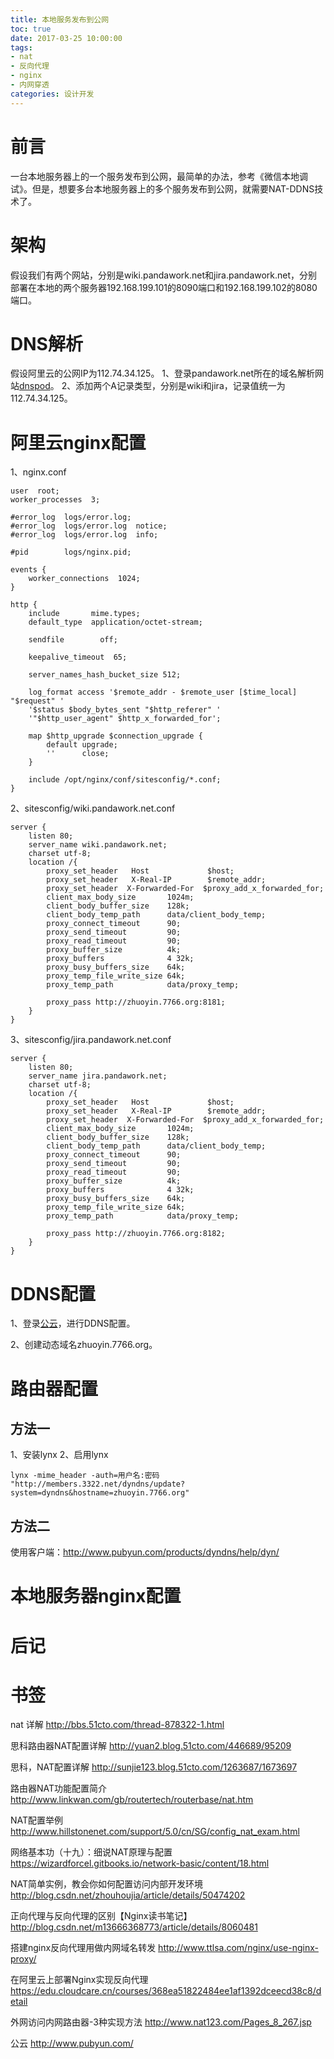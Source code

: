 ```yaml
---
title: 本地服务发布到公网
toc: true
date: 2017-03-25 10:00:00
tags:
- nat
- 反向代理
- nginx
- 内网穿透
categories: 设计开发
---
```

# 前言
一台本地服务器上的一个服务发布到公网，最简单的办法，参考《微信本地调试》。但是，想要多台本地服务器上的多个服务发布到公网，就需要NAT-DDNS技术了。

<!--more-->

# 架构
假设我们有两个网站，分别是wiki.pandawork.net和jira.pandawork.net，分别部署在本地的两个服务器192.168.199.101的8090端口和192.168.199.102的8080端口。
![]()

# DNS解析
假设阿里云的公网IP为112.74.34.125。
1、登录pandawork.net所在的域名解析网站[dnspod](https://www.dnspod.cn/Login)。
2、添加两个A记录类型，分别是wiki和jira，记录值统一为112.74.34.125。

# 阿里云nginx配置
1、nginx.conf
```
user  root;
worker_processes  3;

#error_log  logs/error.log;
#error_log  logs/error.log  notice;
#error_log  logs/error.log  info;

#pid        logs/nginx.pid;

events {
    worker_connections  1024;
}

http {
    include       mime.types;
    default_type  application/octet-stream;

    sendfile        off;

    keepalive_timeout  65;

    server_names_hash_bucket_size 512; 
    
    log_format access '$remote_addr - $remote_user [$time_local] "$request" '
    '$status $body_bytes_sent "$http_referer" '
    '"$http_user_agent" $http_x_forwarded_for';
    
    map $http_upgrade $connection_upgrade {
        default upgrade;
        ''      close;
    }

    include /opt/nginx/conf/sitesconfig/*.conf;
}
```

2、sitesconfig/wiki.pandawork.net.conf
```
server {
    listen 80;
    server_name wiki.pandawork.net;
    charset utf-8;
    location /{
        proxy_set_header   Host             $host;
        proxy_set_header   X-Real-IP        $remote_addr;
        proxy_set_header  X-Forwarded-For  $proxy_add_x_forwarded_for;
        client_max_body_size       1024m;
        client_body_buffer_size    128k;
        client_body_temp_path      data/client_body_temp;
        proxy_connect_timeout      90;
        proxy_send_timeout         90;
        proxy_read_timeout         90;
        proxy_buffer_size          4k;
        proxy_buffers              4 32k;
        proxy_busy_buffers_size    64k;
        proxy_temp_file_write_size 64k;
        proxy_temp_path            data/proxy_temp;
        
        proxy_pass http://zhuoyin.7766.org:8181;
    }
}
```

3、sitesconfig/jira.pandawork.net.conf
```
server {
    listen 80;
    server_name jira.pandawork.net;
    charset utf-8;
    location /{
        proxy_set_header   Host             $host;
        proxy_set_header   X-Real-IP        $remote_addr;
        proxy_set_header  X-Forwarded-For  $proxy_add_x_forwarded_for;
        client_max_body_size       1024m;
        client_body_buffer_size    128k;
        client_body_temp_path      data/client_body_temp;
        proxy_connect_timeout      90;
        proxy_send_timeout         90;
        proxy_read_timeout         90;
        proxy_buffer_size          4k;
        proxy_buffers              4 32k;
        proxy_busy_buffers_size    64k;
        proxy_temp_file_write_size 64k;
        proxy_temp_path            data/proxy_temp;
        
        proxy_pass http://zhuoyin.7766.org:8182;
    }
}
```

# DDNS配置
1、登录[公云](http://www.pubyun.com)，进行DDNS配置。

2、创建动态域名zhuoyin.7766.org。

# 路由器配置
## 方法一
1、安装lynx
2、启用lynx
```
lynx -mime_header -auth=用户名:密码 "http://members.3322.net/dyndns/update?system=dyndns&hostname=zhuoyin.7766.org"
```

## 方法二
使用客户端：http://www.pubyun.com/products/dyndns/help/dyn/

# 本地服务器nginx配置


# 后记

# 书签
nat 详解
http://bbs.51cto.com/thread-878322-1.html

思科路由器NAT配置详解
http://yuan2.blog.51cto.com/446689/95209

思科，NAT配置详解
http://sunjie123.blog.51cto.com/1263687/1673697

路由器NAT功能配置简介
http://www.linkwan.com/gb/routertech/routerbase/nat.htm

NAT配置举例
http://www.hillstonenet.com/support/5.0/cn/SG/config_nat_exam.html

网络基本功（十九）：细说NAT原理与配置
https://wizardforcel.gitbooks.io/network-basic/content/18.html

NAT简单实例，教会你如何配置访问内部开发环境
http://blog.csdn.net/zhouhoujia/article/details/50474202

正向代理与反向代理的区别【Nginx读书笔记】
http://blog.csdn.net/m13666368773/article/details/8060481

搭建nginx反向代理用做内网域名转发
http://www.ttlsa.com/nginx/use-nginx-proxy/

在阿里云上部署Nginx实现反向代理
https://edu.cloudcare.cn/courses/368ea51822484ee1af1392dceecd38c8/detail

外网访问内网路由器-3种实现方法
http://www.nat123.com/Pages_8_267.jsp

公云
http://www.pubyun.com/


